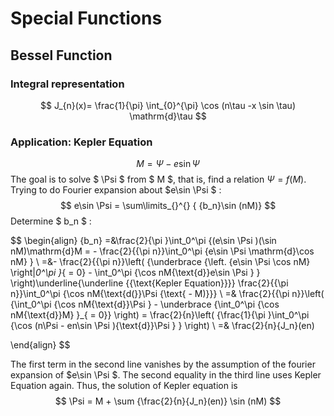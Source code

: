 # Special Functions
## Bessel Function
### Integral representation
$$
J_{n}(x)= \frac{1}{\pi} \int_{0}^{\pi} \cos (n\tau -x \sin \tau) \mathrm{d}\tau
$$
### Application: Kepler Equation
$$
M = \Psi  - e\sin \Psi 
$$
The goal is to solve $ \Psi $ from $ M $, that is, find a relation $\Psi  = f(M)$. Trying to do Fourier expansion about $e\sin \Psi $ :
$$
e\sin \Psi  = \sum\limits_{}^{} { {b_n}\sin (nM)} 
$$
Determine $ b_n $ :

$$
 \begin{align}
{b_n} =&\frac{2}{\pi }\int_0^\pi  {(e\sin \Psi )(\sin nM)\mathrm{d}M =  - \frac{2}{{\pi n}}\int_0^\pi  {e\sin \Psi \mathrm{d}\cos nM} } 
 \\
 =&- \frac{2}{{\pi n}}\left( {\underbrace {\left. {e\sin \Psi \cos nM} \right|_0^\pi }_{ = 0} - \int_0^\pi  {\cos nM{\text{d}}e\sin \Psi } } \right)\underline{\underline {{\text{Kepler Equation}}}} \frac{2}{{\pi n}}\int_0^\pi  {\cos nM{\text{d(}}\Psi {\text{ - M)}}} 
 \\
  =& \frac{2}{{\pi n}}\left( {\int_0^\pi  {\cos nM{\text{d}}\Psi }  - \underbrace {\int_0^\pi  {\cos nM{\text{d}}M} }_{ = 0}} \right) = \frac{2}{n}\left( {\frac{1}{\pi }\int_0^\pi  {\cos (n\Psi  - en\sin \Psi ){\text{d}}\Psi } } \right)
  \\
   =& \frac{2}{n}{J_n}(en)

\end{align}
$$

The first term in the second line vanishes by the assumption of the fourier expansion of $e\sin \Psi $. The second equality in the third line uses Kepler Equation again. Thus, the solution of Kepler equation is
$$
\Psi  = M + \sum {\frac{2}{n}{J_n}(en)} \sin (nM)
$$